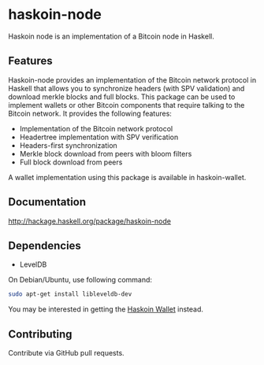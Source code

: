 # haskoin-node

Haskoin node is an implementation of a Bitcoin node in Haskell.

## Features

Haskoin-node provides an implementation of the Bitcoin network protocol in
Haskell that allows you to synchronize headers (with SPV validation) and
download merkle blocks and full blocks. This package can be used to implement
wallets or other Bitcoin components that require talking to the Bitcoin
network. It provides the following features:

- Implementation of the Bitcoin network protocol
- Headertree implementation with SPV verification
- Headers-first synchronization
- Merkle block download from peers with bloom filters
- Full block download from peers

A wallet implementation using this package is available in haskoin-wallet.

## Documentation

http://hackage.haskell.org/package/haskoin-node

## Dependencies

* LevelDB

On Debian/Ubuntu, use following command:

```sh
sudo apt-get install libleveldb-dev
```

You may be interested in getting the [Haskoin Wallet](https://github.com/haskoin/haskoin-wallet)
instead.

## Contributing

Contribute via GitHub pull requests.
